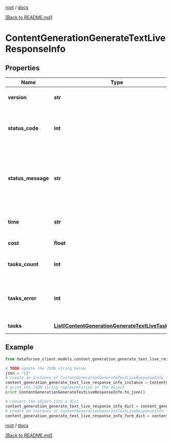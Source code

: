 [root](./../ "root") / [docs](./ "docs")

[[Back to README.md]](./../README.md "[Back to README.md]")

# ContentGenerationGenerateTextLiveResponseInfo

## Properties

Name | Type | Description | Notes
------------ | ------------- | ------------- | -------------
**version** | **str** | the current version of the API | [optional]
**status_code** | **int** | general status code you can find the full list of the response codes here | [optional]
**status_message** | **str** | general informational message you can find the full list of general informational messages here | [optional]
**time** | **str** | total execution time, seconds | [optional]
**cost** | **float** | total tasks cost, USD | [optional]
**tasks_count** | **int** | the number of tasks in the tasks array | [optional]
**tasks_error** | **int** | the number of tasks in the tasks array returned with an error | [optional]
**tasks** | [**List[ContentGenerationGenerateTextLiveTaskInfo]**](ContentGenerationGenerateTextLiveTaskInfo.md) | array of tasks | [optional]

## Example

```python
from dataforseo_client.models.content_generation_generate_text_live_response_info import ContentGenerationGenerateTextLiveResponseInfo

# TODO update the JSON string below
json = "{}"
# create an instance of ContentGenerationGenerateTextLiveResponseInfo from a JSON string
content_generation_generate_text_live_response_info_instance = ContentGenerationGenerateTextLiveResponseInfo.from_json(json)
# print the JSON string representation of the object
print ContentGenerationGenerateTextLiveResponseInfo.to_json()

# convert the object into a dict
content_generation_generate_text_live_response_info_dict = content_generation_generate_text_live_response_info_instance.to_dict()
# create an instance of ContentGenerationGenerateTextLiveResponseInfo from a dict
content_generation_generate_text_live_response_info_form_dict = content_generation_generate_text_live_response_info.from_dict(content_generation_generate_text_live_response_info_dict)
```

  

[root](./../ "root") / [docs](./ "docs")

[[Back to README.md]](./../README.md "[Back to README.md]")